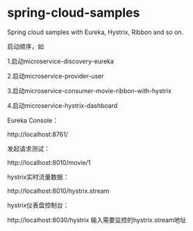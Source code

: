 # spring-cloud-samples
Spring cloud samples with Eureka, Hystrix, Ribbon and so on.


启动顺序，如

1.启动microservice-discovery-eureka

2.启动microservice-provider-user

3.启动microservice-consumer-movie-ribbon-with-hystrix

4.启动microservice-hystrix-dashboard


Eureka Console：

http://localhost:8761/

发起请求测试：

http://localhost:8010/movie/1

hystrix实时流量数据：

http://localhost:8010/hystrix.stream

hystrix仪表盘控制台：

http://localhost:8030/hystrix  输入需要监控的hystrix.stream地址

